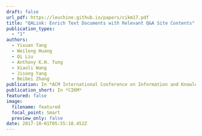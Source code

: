 ```yaml
---
draft: false
url_pdf: https://leuchine.github.io/papers/cikm17.pdf
title: "QALink: Enrich Text Documents with Relevant Q&A Site Contents"
publication_types:
  - "1"
authors:
  - Yixuan Tang
  - Weilong Huang
  - Qi Liu
  - Anthony K.H. Tung
  - Xiaoli Wang
  - Jisong Yang
  - Beibei Zhang
publication: In *ACM International Conference on Information and Knowledge Management*
publication_short: In *CIKM*
featured: false
image:
  filename: featured
  focal_point: Smart
  preview_only: false
date: 2017-10-01T05:55:18.452Z
---
```

